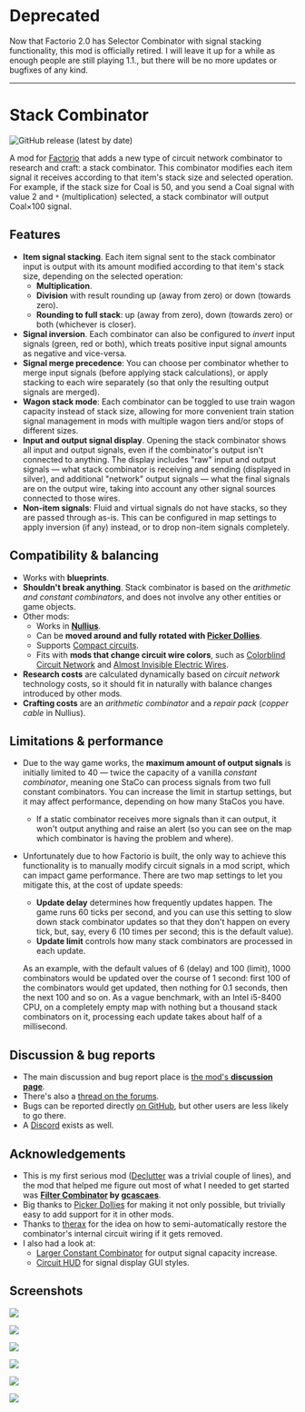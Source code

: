 # Deprecated

Now that Factorio 2.0 has Selector Combinator with signal stacking functionality, this mod is officially retired. I will leave it up for a while as enough people are still playing 1.1., but there will be no more updates or bugfixes of any kind.

---

# Stack Combinator

![GitHub release (latest by date)](https://img.shields.io/github/v/release/modo-lv/factorio-mod-stack-combinator?label=latest%20release)

A mod for [Factorio](http://factorio.com) that adds a new type of circuit network combinator to research and craft: a stack combinator. This combinator modifies each item signal it receives according to that item's stack size and selected operation. For example, if the stack size for Coal is 50, and you send a Coal signal with value 2 and `*` (multiplication) selected, a stack combinator will output Coal×100 signal.

## Features
* **Item signal stacking**. Each item signal sent to the stack combinator input is output with its amount modified according to that item's stack size, depending on the selected operation:
    * **Multiplication**.
    * **Division** with result rounding up (away from zero) or down (towards zero).
    * **Rounding to full stack**: up (away from zero), down (towards zero) or both (whichever is closer).
* **Signal inversion**. Each combinator can also be configured to *invert* input signals (green, red or both), which treats positive input signal amounts as negative and vice-versa.
* **Signal merge precedence**: You can choose per combinator whether to merge input signals (before applying stack calculations), or apply stacking to each wire separately (so that only the resulting output signals are merged).
* **Wagon stack mode**: Each combinator can be toggled to use train wagon capacity instead of stack size, allowing for more convenient train station signal management in mods with multiple wagon tiers and/or stops of different sizes.
* **Input and output signal display**. Opening the stack combinator shows all input and output signals, even if the combinator's output isn't connected to anything. The display includes "raw" input and output signals — what stack combinator is receiving and sending (displayed in silver), and additional "network" output signals — what the final signals are on the output wire, taking into account any other signal sources connected to those wires.
* **Non-item signals**: Fluid and virtual signals do not have stacks, so they are passed through as-is. This can be configured in map settings to apply inversion (if any) instead, or to drop non-item signals completely. 

## Compatibility & balancing

* Works with **blueprints**.
* **Shouldn't break anything**. Stack combinator is based on the *arithmetic and constant combinators*, and does not involve any other entities or game objects.
* Other mods:
    * Works in **[Nullius](https://mods.factorio.com/mod/nullius)**. 
    * Can be **moved around and fully rotated with [Picker Dollies](https://mods.factorio.com/mod/PickerDollies)**.
    * Supports [Compact circuits](https://mods.factorio.com/mod/compaktcircuit).
    * Fits with **mods that change circuit wire colors**, such as [Colorblind Circuit Network](https://mods.factorio.com/mod/ColorblindCircuitNetwork) and [Almost Invisible Electric Wires](https://mods.factorio.com/mod/AlmostInvisibleElectricWires).
* **Research costs** are calculated dynamically based on *circuit network* technology costs, so it should fit in naturally with balance changes introduced by other mods.
* **Crafting costs** are an *arithmetic combinator* and a *repair pack* (*copper cable* in Nullius).

## Limitations & performance
* Due to the way game works, the **maximum amount of output signals** is initially limited to 40 — twice the capacity of a vanilla *constant combinator*, meaning one StaCo can process signals from two full constant combinators. You can increase the limit in startup settings, but it may affect performance, depending on how many StaCos you have.
    * If a static combinator receives more signals than it can output, it won't output anything and raise an alert (so you can see on the map which combinator is having the problem and where).
* Unfortunately due to how Factorio is built, the only way to achieve this functionality is to manually modify circuit signals in a mod script, which can impact game performance. There are two map settings to let you mitigate this, at the cost of update speeds:
 
  * **Update delay** determines how frequently updates happen. The game runs 60 ticks per second, and you can use this setting to slow down stack combinator updates so that they don't happen on every tick, but, say, every 6 (10 times per second; this is the default value).
  * **Update limit** controls how many stack combinators are processed in each update.

  As an example, with the default values of 6 (delay) and 100 (limit), 1000 combinators would be updated over the course of 1 second: first 100 of the combinators would get updated, then nothing for 0.1 seconds, then the next 100 and so on. As a vague benchmark, with an Intel i5-8400 CPU, on a completely empty map with nothing but a thousand stack combinators on it, processing each update takes about half of a millisecond.

## Discussion & bug reports
* The main discussion and bug report place is [the mod's **discussion page**](https://mods.factorio.com/mod/stack-combinator/discussion).
* There's also a [thread on the forums](https://forums.factorio.com/viewtopic.php?f=190&t=94655).
* Bugs can be reported directly [on GitHub](http://github.com/modo-lv/factorio-mod-stack-combinator/issues), but other users are less likely to go there.
* A [Discord](https://discord.gg/K3aHYvak9M) exists as well.

## Acknowledgements
* This is my first serious mod ([Declutter](http://mods.factorio.com/mod/declutter) was a trivial couple of lines), and the mod that helped me figure out most of what I needed to get started was **[Filter Combinator](https://mods.factorio.com/mod/Filter_Combinator) by [gcascaes](https://mods.factorio.com/user/gcascaes)**.
* Big thanks to [Picker Dollies](https://mods.factorio.com/mod/PickerDollies) for making it not only possible, but trivially easy to add support for it in other mods.
* Thanks to [therax](https://mods.factorio.com/user/therax) for the idea on how to semi-automatically restore the combinator's internal circuit wiring if it gets removed.
* I also had a look at:
    * [Larger Constant Combinator](https://mods.factorio.com/mod/Larger-Constant-Combinator) for output signal capacity increase.
    * [Circuit HUD](https://mods.factorio.com/mod/CircuitHUD) for signal display GUI styles.


## Screenshots
![](https://github.com/modo-lv/factorio-mod-stack-combinator/raw/master/screenshots/multi.png)

![](https://github.com/modo-lv/factorio-mod-stack-combinator/raw/master/screenshots/div-up.png)

![](https://github.com/modo-lv/factorio-mod-stack-combinator/raw/master/screenshots/div-down.png)

![](https://github.com/modo-lv/factorio-mod-stack-combinator/raw/master/screenshots/div-down-merged.png)

![](https://github.com/modo-lv/factorio-mod-stack-combinator/raw/master/screenshots/round-invert.png)

![](https://github.com/modo-lv/factorio-mod-stack-combinator/raw/master/screenshots/wagon-stacks.png)
